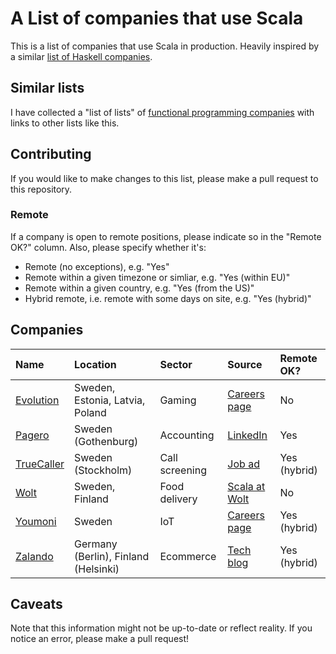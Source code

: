 # A List of companies that use Scala

This is a list of companies that use Scala in production. Heavily inspired by a similar [list of Haskell companies](https://github.com/erkmos/haskell-companies).

## Similar lists

I have collected a "list of lists" of [functional programming companies](https://github.com/chreke/fp-companies) with links to other lists like this.

## Contributing

If you would like to make changes to this list, please make a pull request to this repository.

### Remote

If a company is open to remote positions, please indicate so in the "Remote OK?" column. Also, please specify whether it's:

 - Remote (no exceptions), e.g. "Yes"
 - Remote within a given timezone or simliar, e.g. "Yes (within EU)"
 - Remote within a given country, e.g. "Yes (from the US)"
 - Hybrid remote, i.e. remote with some days on site, e.g. "Yes (hybrid)"

## Companies

| Name | Location | Sector | Source | Remote OK? |
| :--- | :------- | :----- | :----- | :--------- |
[Evolution](https://www.evolution.com/) | Sweden, Estonia, Latvia, Poland | Gaming | [Careers page](https://careers.evolution.com/) | No
[Pagero](https://www.pagero.com/) | Sweden (Gothenburg) | Accounting | [LinkedIn](https://www.linkedin.com/jobs/view/3930611205/) | Yes
[TrueCaller](https://www.truecaller.com/) | Sweden (Stockholm) | Call screening | [Job ad](https://www.truecaller.com/careers/jobs/5403301) | Yes (hybrid)
[Wolt](https://wolt.com/) | Sweden, Finland | Food delivery | [Scala at Wolt](https://careers.wolt.com/en/blog/tech/scala-at-wolt-our-scala-organization-part-i) | No
[Youmoni](https://youmoni.com/) | Sweden | IoT | [Careers page](https://youmoni.com/career) | Yes (hybrid)
[Zalando](https://zalando.com/) | Germany (Berlin), Finland (Helsinki) | Ecommerce | [Tech blog](https://engineering.zalando.com/tags/scala.html) | Yes (hybrid)

## Caveats

Note that this information might not be up-to-date or reflect reality. If you notice an error, please make a pull request!
